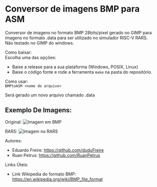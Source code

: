 # Conversor de imagens BMP para ASM

Conversor de imagens no formato BMP 28bits/pixel gerado no GIMP para imagens no formato .data para ser utilizado no simulador RISC-V RARS.  
Não testado no GIMP do windows.

Como baixar:  
Escolha uma das opções:
- Baixe a release para a sua plataforma (Windows, POSIX, Linux)  
- Baixe o código fonte e rode a ferramenta ```make``` na pasta do repositório.  
    
Como usar:  
```BMPtoASM <nome do arquivo>```  

Será gerado um novo arquivo chamado <nome do arquivo>.data  

## Exemplo De Imagens:  
Original: ![Imagem em BMP](https://raw.githubusercontent.com/RuanPetrus/BMPtoASM/master/example/OriginalImage.bmp)  
    
RARS: ![Imagem no RARS](https://github.com/RuanPetrus/BMPtoASM/blob/master/example/RarsImage.png)  

    
Autores:
- Eduardo Freire: https://github.com/duduFreire  
- Ruan Petrus: https://github.com/RuanPetrus  

Links Úteis:
- Link Wikipedia do formato BMP: https://en.wikipedia.org/wiki/BMP_file_format  
